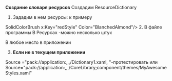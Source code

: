  **Создание словаря ресурсов**
 Создадим ResourceDictionary
1. Зададим в нем ресурсы: 
к примеру 
<ResourceDictionary>
 SolidColorBrush x:Key="redStyle" Color="BlanchedAlmond"/>
</ResourceDictionary>
2. В файле программы 
В Ресурсах
 <Application.Resources>
     <ResourceDictionary>
            <ResourceDictionary.MergedDictionaries>
                <ResourceDictionary Source="Dictionary.xaml"/>-можно несколько штук
            </ResourceDictionary.MergedDictionaries>
        </ResourceDictionary>
 </Application.Resources>
 
 В любое место в приложении
 <ListBox ItemsSource="{StaticResource phones}"/>
 
 3. **Если не в текущем приложении** 

 Source ="pack://application:,,,/Dictionary1.xaml, "-протестировать
 или 
 Source="pack://application:,,,/CoreLibrary;component/themes/MyAwesomeStyles.xaml"